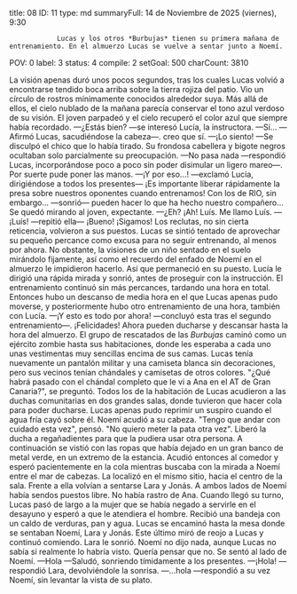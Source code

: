 title:          08
ID:             11
type:           md
summaryFull:    14 de Noviembre de 2025 (viernes), 9:30
                
                Lucas y los otros *Burbujas* tienen su primera mañana de entrenamiento. En el almuerzo Lucas se vuelve a sentar junto a Noemí.
POV:            0
label:          3
status:         4
compile:        2
setGoal:        500
charCount:      3810


La visión apenas duró unos pocos segundos, tras los cuales Lucas volvió a encontrarse tendido boca arriba sobre la tierra rojiza del patio.
Vio un círculo de rostros mínimamente conocidos alrededor suya. Más allá de ellos, el cielo nublado de la mañana parecía conservar el tono azul verdoso de su visión. El joven parpadeó y el cielo recuperó el color azul que siempre había recordado.
—¿Estás bien? —se interesó Lucía, la instructora.
—Sí... —Afirmó Lucas, sacudiéndose la cabeza—. creo que sí.
—¡Lo siento! —Se disculpó el chico que lo había tirado. Su frondosa cabellera y bigote negros ocultaban solo parcialmente su preocupación.
—No pasa nada —respondió Lucas, incorporándose poco a poco sin poder disimular un ligero mareo—. Por suerte pude poner las manos.
—¡Y por eso...! —exclamó Lucía, dirigiéndose a todos los presentes— ¡Es importante liberar rápidamente la presa sobre nuestros oponentes cuando entrenamos! Con los de RIO, sin embargo... —sonrió— pueden hacer lo que ha hecho nuestro compañero...
Se quedó mirando al joven, expectante.
—¿Eh? ¡Ah! Luís. Me llamo Luís.
—¡Luís! —repitió ella— ¡Bueno! ¡Sigamos!
Los reclutas, no sin cierta reticencia, volvieron a sus puestos. Lucas se sintió tentado de aprovechar su pequeño percance como excusa para no seguir entrenando, al menos por ahora. No obstante, la visiones de un niño sentado en el suelo mirándolo fijamente, así como el recuerdo del enfado de Noemí en el almuerzo le impidieron hacerlo.
Así que permaneció en su puesto. Lucía le dirigió una rápida mirada y sonrió, antes de proseguir con la instrucción.
El entrenamiento continuó sin más percances, tardando una hora en total. Entonces hubo un descanso de media hora en el que Lucas apenas pudo moverse, y posteriormente hubo otro entrenamiento de una hora, también con Lucía.
—¡Y esto es todo por ahora! —concluyó esta tras el segundo entrenamiento—. ¡Felicidades! Ahora pueden ducharse y descansar hasta la hora del almuerzo.
El grupo de rescatados de las *Burbujas* caminó como un ejército zombie hasta sus habitaciones, donde les esperaba a cada uno unas vestimentas muy sencillas encima de sus camas. Lucas tenía nuevamente un pantalón militar y una camiseta blanca sin decoraciones, pero sus vecinos tenían chándales y camisetas de otros colores.
"¿Qué habrá pasado con el chándal completo que le vi a Ana en el AT de Gran Canaria?", se preguntó.
Todos los de la habitación de Lucas acudieron a las duchas comunitarias en dos grandes salas, donde tuvieron que hacer cola para poder ducharse. Lucas apenas pudo reprimir un suspiro cuando el agua fría cayó sobre él.
Noemí acudió a su cabeza.
"Tengo que andar con cuidado esta vez", pensó. "No quiero meter la pata otra vez".
Liberó la ducha a regañadientes para que la pudiera usar otra persona. A continuación se vistió con las ropas que había dejado en un gran banco de metal verde, en un extremo de la estancia.
Acudió entonces al comedor y esperó pacientemente en la cola mientras buscaba con la mirada a Noemí entre el mar de cabezas. La localizó en el mismo sitio, hacia el centro de la sala. Frente a ella volvían a sentarse Lara y Jonás. A ambos lados de Noemí había sendos puestos libre. No había rastro de Ana.
Cuando llegó su turno, Lucas pasó de largo a la mujer que se había negado a servirle en el desayuno y esperó a que le atendiera el hombre. Recibió una bandeja con un caldo de verduras, pan y agua.
Lucas se encaminó hasta la mesa donde se sentaban Noemí, Lara y Jonás. Este último miró de reojo a Lucas y continuó comiendo. Lara le sonrió. Noemí no dijo nada, aunque Lucas no sabía si realmente lo habría visto. Quería pensar que no.
Se sentó al lado de Noemí.
—Hola —Saludó, sonriendo tímidamente a los presentes.
—¡Hola! —respondió Lara, devolviéndole la sonrisa.
—...hola —respondió a su vez Noemí, sin levantar la vista de su plato.